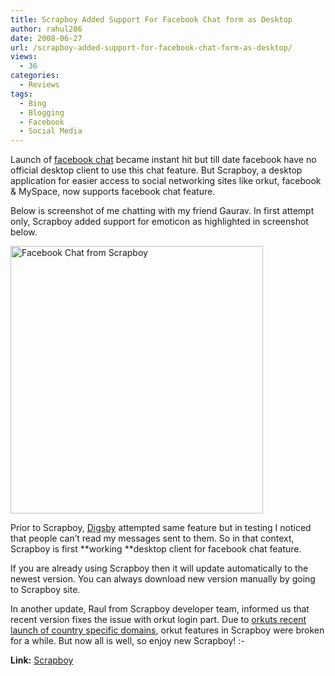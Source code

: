 ```yaml
---
title: Scrapboy Added Support For Facebook Chat form as Desktop
author: rahul286
date: 2008-06-27
url: /scrapboy-added-support-for-facebook-chat-form-as-desktop/
views:
  - 36
categories:
  - Reviews
tags:
  - Bing
  - Blogging
  - Facebook
  - Social Media
---
```

Launch of [facebook chat][1] became instant hit but till date facebook have no official desktop client to use this chat feature. But Scrapboy, a desktop application for easier access to social networking sites like orkut, facebook & MySpace, now supports facebook chat feature.

Below is screenshot of me chatting with my friend Gaurav. In first attempt only, Scrapboy added support for emoticon as highlighted in screenshot below.

[<img class="wp-image-51947" style="border-top-width: 0px;border-left-width: 0px;border-bottom-width: 0px;border-right-width: 0px" height="428" alt="Facebook Chat from Scrapboy" src="http://cdn.devilsworkshop.org/files/2008/06/image-thumb53.png" width="404" border="0" />][2]</p> 

Prior to Scrapboy, [Digsby][3] attempted same feature but in testing I noticed that people can’t read my messages sent to them. So in that context, Scrapboy is first **working **desktop client for facebook chat feature.

If you are already using Scrapboy then it will update automatically to the newest version. You can always download new version manually by going to Scrapboy site.

In another update, Raul from Scrapboy developer team, informed us that recent version fixes the issue with orkut login part. Due to [orkuts recent launch of country specific domains][4], orkut features in Scrapboy were broken for a while. But now all is well, so enjoy new Scrapboy! <img src="http://devilsworkshop.org/wp-includes/images/smilies/simple-smile.png" alt=":-)" class="wp-smiley" style="height: 1em; max-height: 1em;" />

**Link:** <a href="http://www.scrapboy.com/en/" onclick="_gaq.push(['_trackEvent', 'outbound-article', 'http://www.scrapboy.com/en/', 'Scrapboy']);" >Scrapboy</a>

 [1]: http://devilsworkshop.org/2008/04/23/facebook-chat-is-live-now/
 [2]: http://cdn.devilsworkshop.org/files/2008/06/image60.png
 [3]: http://devilsworkshop.org/2008/05/05/digsby-integrated-facebook-chat-support-for-lastfm-flickr-digg-on-the-way/
 [4]: http://devilsworkshop.org/2008/06/01/list-of-orkuts-country-specific-sites/
